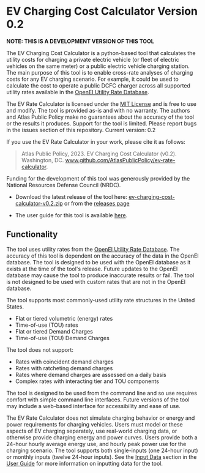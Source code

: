 # EV Charging Cost Calculator Version 0.2

**NOTE: THIS IS A DEVELOPMENT VERSION OF THIS TOOL**

The EV Charging Cost Calculator is a python-based tool that calculates the utility costs for charging a private electric vehicle (or fleet of electric vehicles on the same meter) or a public electric vehicle charging station. The main purpose of this tool is to enable cross-rate analyses of charging costs for any EV charging scenario. For example, it could be used to calculate the cost to operate a public DCFC charger across all supported utility rates available in the [OpenEI Utility Rate Database](https://openei.org/wiki/Utility_Rate_Database).

The EV Rate Calculator is licensed under the [MIT License](https://opensource.org/license/mit/) and is free to use and modify. The tool is provided as-is and with no warranty. The authors and Atlas Public Policy make no guarantees about the accuracy of the tool or the results it produces. Support for the tool is limited. Please report bugs in the issues section of this repository. Current version: 0.2

If you use the EV Rate Calculator in your work, please cite it as follows:
>Atlas Public Policy, 2023. EV Charging Cost Calculator (v0.2). Washington, DC. www.github.com/AtlasPublicPolicy/ev-rate-calculator.

Funding for the development of this tool was generously provided by the National Resources Defense Council (NRDC).

* Download the latest release of the tool here: [ev-charging-cost-calculator-v0.2.zip](https://github.com/AtlasPublicPolicy/ev-charging-cost-calculator/archive/refs/tags/v0.2.zip) or from the [releases page](https://github.com/AtlasPublicPolicy/ev-charging-cost-calculator/releases/tag/v0.2)

* The user guide for this tool is available [here](documentation/user-guide.md).

## Functionality
The tool uses utility rates from the [OpenEI Utility Rate Database](https://openei.org/wiki/Utility_Rate_Database). The accuracy of this tool is dependent on the accuracy of the data in the OpenEI database. The tool is designed to be used with the OpenEI database as it exists at the time of the tool's release. Future updates to the OpenEI database may cause the tool to produce inaccurate results or fail. The tool is not designed to be used with custom rates that are not in the OpenEI database.

The tool supports most commonly-used utility rate structures in the United States.
* Flat or tiered volumetric (energy) rates
* Time-of-use (TOU) rates
* Flat or tiered Demand Charges
* Time-of-use (TOU) Demand Charges

The tool does not support:
* Rates with coincident demand charges
* Rates with ratcheting demand charges
* Rates where demand charges are assessed on a daily basis
* Complex rates with interacting tier and TOU components

The tool is designed to be used from the command line and so use requires comfort with simple command line interfaces. Future versions of the tool may include a web-based interface for accessibility and ease of use.

The EV Rate Calculator does not simulate charging behavior or energy and power requirements for charging vehicles. Users must model or these aspects of EV charging separately, use real-world charging data, or otherwise provide charging energy and power curves. Users provide both a 24-hour hourly average energy use, and hourly peak power use for the charging scenario. The tool supports both single-inputs (one 24-hour input) or monthly inputs (twelve 24-hour inputs). See the [Input Data](documentation/user-guide.md/###Input-Data) section in the [User Guide](documentation/user-guide.md) for more information on inputting data for the tool.

